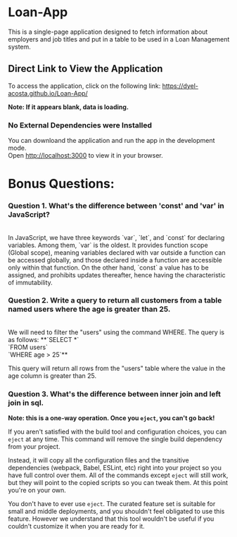 # Loan-App

This is a single-page application designed to fetch information about employers and job titles and put in a table to be used in a Loan Management system.

## Direct Link to View the Application

To access the application, click on the following link: https://dyel-acosta.github.io/Loan-App/

**Note: If it appears blank, data is loading.**

### No External Dependencies were Installed
You can downloand the application and run the app in the development mode.\
Open [http://localhost:3000](http://localhost:3000) to view it in your browser.

# Bonus Questions:
### Question 1. What's the difference between 'const' and 'var' in JavaScript?
<br>
In JavaScript, we have three keywords `var`, `let`, and `const` for declaring variables. Among them, `var` is the oldest. It provides function scope (Global scope), meaning variables declared with var outside a function can be accessed globally, and those declared inside a function are accessible only within that function. On the other hand, `const` a value has to be assigned, and prohibits updates thereafter, hence having the characteristic of immutability.


### Question 2. Write a query to return all customers from a table named users where the age is greater than 25.
<br/> 
We will need to filter the "users" using the command WHERE. The query is as follows:
**`SELECT *`
<br>
`FROM users` 
<br>
`WHERE age > 25`**


This query will return all rows from the "users" table where the value in the age column is greater than 25.

### Question 3. What's the difference between inner join and left join in sql. 

**Note: this is a one-way operation. Once you `eject`, you can't go back!**

If you aren't satisfied with the build tool and configuration choices, you can `eject` at any time. This command will remove the single build dependency from your project.

Instead, it will copy all the configuration files and the transitive dependencies (webpack, Babel, ESLint, etc) right into your project so you have full control over them. All of the commands except `eject` will still work, but they will point to the copied scripts so you can tweak them. At this point you're on your own.

You don't have to ever use `eject`. The curated feature set is suitable for small and middle deployments, and you shouldn't feel obligated to use this feature. However we understand that this tool wouldn't be useful if you couldn't customize it when you are ready for it.

